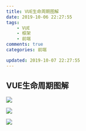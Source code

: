 ```yaml
---
title: VUE生命周期图解
date: 2019-10-06 22:27:55
tags:
    - VUE
    - 框架
    - 前端
comments: true
categories: 前端

updated: 2019-10-07 22:27:55
---
```




## VUE生命周期图解

![](https://i.loli.net/2019/10/16/89zRYeMx3HsAVwG.png)

![](https://i.loli.net/2019/10/16/Ri7Emgre8OPF9Mv.png)

![](https://i.loli.net/2019/10/16/grJYmwyIhMf54Vu.png)


